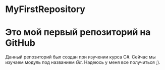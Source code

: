 # MyFirstRepository
# Это мой первый репозиторий на GitHub
Данный репозиторий был создан при изучении курса C#. 
Сейчас мы изучаем модуль под названием *Git*.
Надеюсь у меня все получиться ;).

